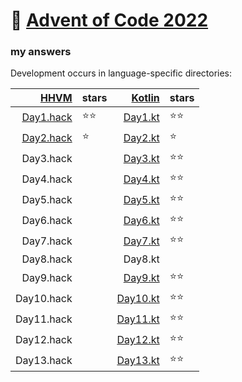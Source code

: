 # 🎄 [Advent of Code 2022](https://adventofcode.com/2022)

### my answers

Development occurs in language-specific directories:

|                    [HHVM](hhvm) | stars |            [Kotlin](src/main/kotlin/com/github/malukenho/aoc2022) | stars |
|--------------------------------:|-------|------------------------------------------------------------------:|-------|
| [Day1.hack](hhvm/src/Day1.hack) | ⭐⭐️️  |   [Day1.kt](src/main/kotlin/com/github/malukenho/aoc2022/Day1.kt) | ⭐⭐️   |
| [Day2.hack](hhvm/src/day2.hack) | ⭐️    |   [Day2.kt](src/main/kotlin/com/github/malukenho/aoc2022/Day2.kt) | ⭐     |
|                       Day3.hack |       |   [Day3.kt](src/main/kotlin/com/github/malukenho/aoc2022/Day3.kt) | ⭐⭐️   |
|                       Day4.hack |       |   [Day4.kt](src/main/kotlin/com/github/malukenho/aoc2022/Day4.kt) | ⭐⭐️   |
|                       Day5.hack |       |   [Day5.kt](src/main/kotlin/com/github/malukenho/aoc2022/Day5.kt) | ⭐⭐️   |
|                       Day6.hack |       |   [Day6.kt](src/main/kotlin/com/github/malukenho/aoc2022/Day6.kt) | ⭐⭐️   |
|                       Day7.hack |       |   [Day7.kt](src/main/kotlin/com/github/malukenho/aoc2022/Day7.kt) | ⭐⭐️   |
|                       Day8.hack |       |                                                           Day8.kt |       |
|                       Day9.hack |       |   [Day9.kt](src/main/kotlin/com/github/malukenho/aoc2022/Day9.kt) | ⭐⭐️   |                                                       |
|                      Day10.hack |       | [Day10.kt](src/main/kotlin/com/github/malukenho/aoc2022/Day10.kt) | ⭐⭐️   |
|                      Day11.hack |       | [Day11.kt](src/main/kotlin/com/github/malukenho/aoc2022/Day11.kt) | ⭐⭐️   |
|                      Day12.hack |       | [Day12.kt](src/main/kotlin/com/github/malukenho/aoc2022/Day12.kt) | ⭐⭐️   |
|                      Day13.hack |       | [Day13.kt](src/main/kotlin/com/github/malukenho/aoc2022/Day13.kt) | ⭐⭐️   |
